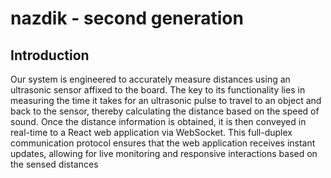 # nazdik - second generation

## Introduction

Our system is engineered to accurately measure distances using an ultrasonic sensor affixed to the board.
The key to its functionality lies in measuring the time it takes for an ultrasonic pulse to travel to an object and back to the sensor,
thereby calculating the distance based on the speed of sound. Once the distance information is obtained, it is then conveyed in real-time to a React web application via WebSocket.
This full-duplex communication protocol ensures that the web application receives instant updates, allowing for live monitoring and responsive interactions based on the sensed distances
